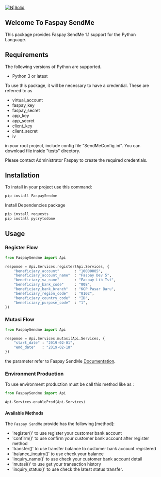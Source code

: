 [![N|Solid](https://faspay.co.id/docs/sendme/images/sendMe-new.png)](https://faspay.co.id/docs/index-sendme.html#faspay-sendme) 
## Welcome To Faspay SendMe

This package provides Faspay SendMe 1.1 support for the Python Language.

## Requirements

The following versions of Python are supported.

* Python 3 or latest

To use this package, it will be necessary to have a credential. These are referred to as 
* virtual_account
* faspay_key
* faspay_secret
* app_key
* app_secret
* client_key
* client_secret
* iv

in your root project, include config file "SendMeConfig.ini".
You can download file inside "tests" directory.

Please contact Administrator Faspay to create the required credentials.

## Installation
To install in your project use this command:
```sh
pip install FaspaySendme
```
Install Dependencies package
```sh
pip install requests
pip install pycrytodome
```
## Usage
### Register Flow
```python
from FaspaySendme import Api

response = Api.Services.register(Api.Services, {
    "beneficiary_account"       : "10000005",
    "beneficiary_account_name" 	: "Faspay Dev 5",
    "beneficiary_va_name"       : "Faspay Lib Tst",
    "beneficiary_bank_code" 	: "008",
    "beneficiary_bank_branch" 	: "KCP Pasar Baru",
    "beneficiary_region_code" 	: "0102",
    "beneficiary_country_code" 	: "ID",
    "beneficiary_purpose_code" 	: "1",
})
```

### Mutasi Flow
```python
from FaspaySendme import Api

response = Api.Services.mutasi(Api.Services, {
    "start_date" : "2019-02-01",
    "end_date" 	 : "2019-02-18"
})
```

the parameter refer to Faspay SendMe [Documentation](https://faspay.co.id/docs/index-en-sendme.html#faspay-sendme).

### Environment Production
To use environment production must be call this method like as :
```python
from FaspaySendme import Api

Api.Services.enableProd(Api.Services)
```

#### Available Methods

The `Faspay SendMe` provide has the following [method]:

- 'register()' to use register your customer bank account
- 'confirm()' to use confirm your customer bank account after register method
- 'transfer()' to use transfer balance to customer bank account registered
- 'balance_inquiry()' to use check your balance 
- 'inquiry_name()' to use check your customer bank account detail
- 'mutasi()' to use get your transaction history
- 'inquiry_status()' to use check the latest status transfer.